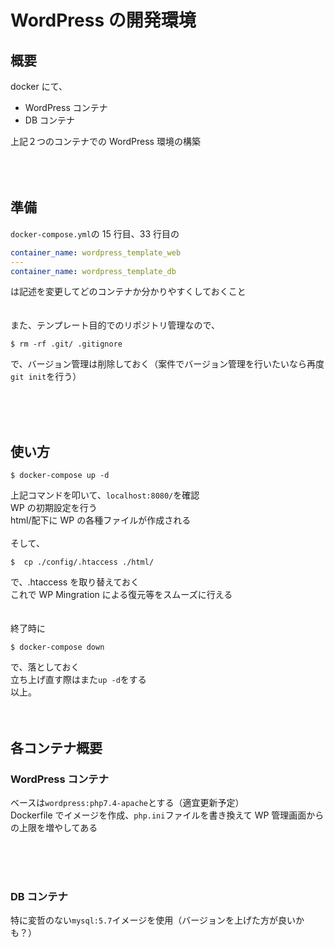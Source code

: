 # WordPress の開発環境

## 概要

docker にて、

- WordPress コンテナ
- DB コンテナ

上記２つのコンテナでの WordPress 環境の構築  
<br><br><br>

## 準備

`docker-compose.yml`の 15 行目、33 行目の

```yml
container_name: wordpress_template_web
---
container_name: wordpress_template_db
```

は記述を変更してどのコンテナか分かりやすくしておくこと  
<br>  
また、テンプレート目的でのリポジトリ管理なので、

```linuxコマンド
$ rm -rf .git/ .gitignore
```

で、バージョン管理は削除しておく（案件でバージョン管理を行いたいなら再度`git init`を行う）

<br><br><br>

## 使い方

```linuxコマンド
$ docker-compose up -d
```

上記コマンドを叩いて、`localhost:8080/`を確認  
WP の初期設定を行う  
html/配下に WP の各種ファイルが作成される
<br>  
そして、

```linuxコマンド
$  cp ./config/.htaccess ./html/
```

で、.htaccess を取り替えておく  
これで WP Mingration による復元等をスムーズに行える  
<br>  
終了時に

```linuxコマンド
$ docker-compose down
```

で、落としておく  
立ち上げ直す際はまた`up -d`をする  
以上。
<br><br><br>

## 各コンテナ概要

### WordPress コンテナ

ベースは`wordpress:php7.4-apache`とする（適宜更新予定）  
Dockerfile でイメージを作成、`php.ini`ファイルを書き換えて WP 管理画面からの上限を増やしてある

<br><br><br>

### DB コンテナ

特に変哲のない`mysql:5.7`イメージを使用（バージョンを上げた方が良いかも？）
